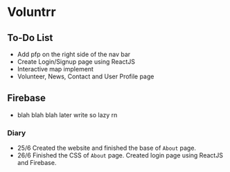# Voluntrr

## To-Do List
- Add pfp on the right side of the nav bar
- Create Login/Signup page using ReactJS
- Interactive map implement
- Volunteer, News, Contact and User Profile page

## Firebase
- blah blah blah later write so lazy rn

### Diary
- 25/6 Created the website and finished the base of `About` page.
- 26/6 Finished the CSS of `About` page. Created login page using ReactJS and Firebase.
  
